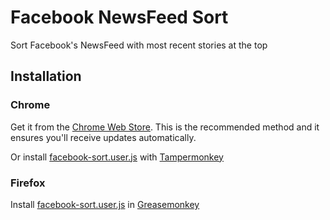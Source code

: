 # Facebook NewsFeed Sort

Sort Facebook's NewsFeed with most recent stories at the top

## Installation

### Chrome

Get it from the [Chrome Web Store](https://chrome.google.com/webstore/detail/facebook-newsfeed-sort/cecnbadghdecaaokfhlnbhplfiepcnag). This is the recommended method and it ensures you'll receive updates automatically.

Or install [facebook-sort.user.js](https://github.com/patik/facebook-sort/blob/master/facebook-sort.user.js) with [Tampermonkey](https://chrome.google.com/webstore/detail/tampermonkey/dhdgffkkebhmkfjojejmpbldmpobfkfo)

### Firefox

Install [facebook-sort.user.js](https://github.com/patik/facebook-sort/blob/master/facebook-sort.user.js) in [Greasemonkey](https://addons.mozilla.org/en-US/firefox/addon/greasemonkey/)
